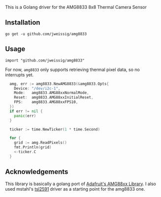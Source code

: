 This is a Golang driver for the AMG8833 8x8 Thermal Camera Sensor

## Installation

    go get -u github.com/jweissig/amg8833

## Usage

    import "github.com/jweissig/amg8833"

For now, `amg8833` only supports retrieving thermal pixel data, so no interrupts yet.

```go
  amg, err := amg8833.NewAMG8833(&amg8833.Opts{
    Device: "/dev/i2c-1",
    Mode:   amg8833.AMG88xxNormalMode,
    Reset:  amg8833.AMG88xxInitialReset,
    FPS:    amg8833.AMG88xxFPS10,
  })
  if err != nil {
    panic(err)
  }

  ticker := time.NewTicker(1 * time.Second)

  for {
    grid := amg.ReadPixels()
    fmt.Println(grid)
    <-ticker.C
  }
```

## Acknowledgements

This library is basically a golang port of [Adafruit's AMG88xx Library](https://github.com/adafruit/Adafruit_AMG88xx/). I also used mstahl's [tsl2591](https://github.com/mstahl/tsl2591) driver as a starting point for the amg8833 one.
